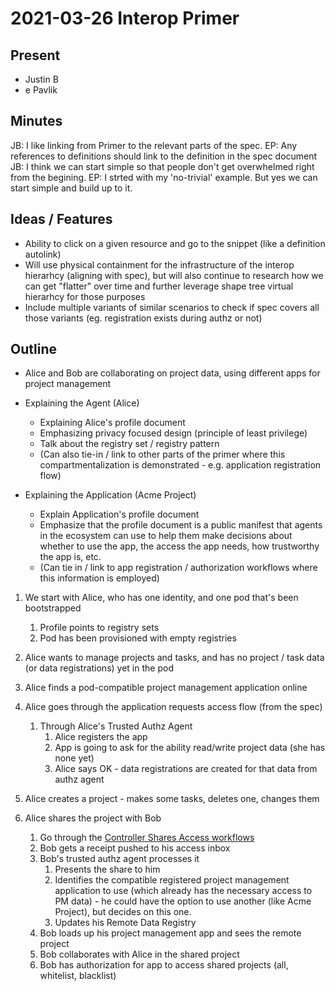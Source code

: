 # 2021-03-26 Interop Primer

## Present

* Justin B
* e Pavlik

## Minutes

JB: I like linking from Primer to the relevant parts of the spec.
EP: Any references to definitions should link to the definition in the spec document
JB: I think we can start simple so that people don't get overwhelmed right from the begining.
EP: I strted with my 'no-trivial' example. But yes we can start simple and build up to it.


## Ideas / Features

- Ability to click on a given resource and go to the snippet (like a definition autolink)
- Will use physical containment for the infrastructure of the interop hierarhcy (aligning with spec), but will also continue to research how we can get "flatter" over time and further leverage shape tree virtual hierarhcy for those purposes
- Include multiple variants of similar scenarios to check if spec covers all those variants (eg. registration exists during authz or not)


## Outline

- Alice and Bob are collaborating on project data, using different apps for project management

- Explaining the Agent (Alice)
    - Explaining Alice's profile document
    - Emphasizing privacy focused design (principle of least privilege)
    - Talk about the registry set / registry pattern
    - (Can also tie-in / link to other parts of the primer where this compartmentalization is demonstrated - e.g. application registration flow)

- Explaining the Application (Acme Project)
    - Explain Application's profile document
    - Emphasize that the profile document is a public manifest that agents in the ecosystem can use to help them make decisions about whether to use the app, the access the app needs, how trustworthy the app is, etc.
    - (Can tie in / link to app registration / authorization workflows where this information is employed)


1. We start with Alice, who has one identity, and one pod that's been bootstrapped
    1. Profile points to registry sets
    2. Pod has been provisioned with empty registries 
1. Alice wants to manage projects and tasks, and has no project / task data (or data registrations) yet in the pod
1. Alice finds a pod-compatible project management application online
1. Alice goes through the application requests access flow (from the spec)
    1. Through Alice's Trusted Authz Agent
        1. Alice registers the app
        1. App is going to ask for the ability read/write project data (she has none yet)
        1. Alice says OK - data registrations are created for that data from authz agent
1. Alice creates a project - makes some tasks, deletes one, changes them


1. Alice shares the project with Bob
    1. Go through the [Controller Shares Access workflows](https://solid.github.io/data-interoperability-panel/specification/#authz-controllershare)
    1. Bob gets a receipt pushed to his access inbox
    1. Bob's trusted authz agent processes it
        1. Presents the share to him
        1. Identifies the compatible registered project management application to use (which already has the necessary access to PM data) - he could have the option to use another (like Acme Project), but decides on this one.
        1. Updates his Remote Data Registry
    1. Bob loads up his project management app and sees the remote project
    1. Bob collaborates with Alice in the shared project
    1. Bob has authorization for app to access shared projects (all, whitelist, blacklist)
  
